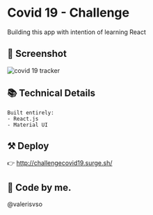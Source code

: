 # Covid 19 - Challenge 

Building this app with intention of learning React 

## 📱 Screenshot

![covid 19 tracker](https://github.com/valerisvso/covid-19-tracker/blob/main/Covidtracker.jpg)


## 📚 Technical Details
```
Built entirely:
- React.js
- Material UI
```

## ⚒ Deploy 
👉 http://challengecovid19.surge.sh/

## 🙋 Code by me. 
@valerisvso
